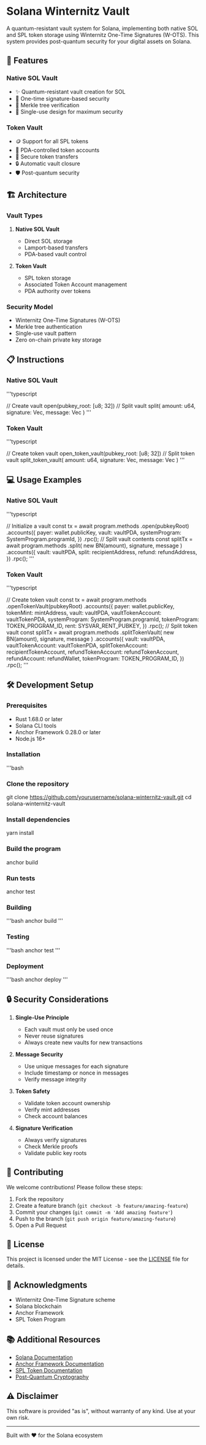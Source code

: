 # Solana Winternitz Vault

A quantum-resistant vault system for Solana, implementing both native SOL and SPL token storage using Winternitz One-Time Signatures (W-OTS). This system provides post-quantum security for your digital assets on Solana.

## 🌟 Features

### Native SOL Vault
- ✨ Quantum-resistant vault creation for SOL
- 🔐 One-time signature-based security
- 🌳 Merkle tree verification
- 💫 Single-use design for maximum security

### Token Vault
- 🪙 Support for all SPL tokens
- 🏦 PDA-controlled token accounts
- 🔄 Secure token transfers
- 🔒 Automatic vault closure
- 🛡️ Post-quantum security

## 🏗️ Architecture

### Vault Types
1. **Native SOL Vault**
   - Direct SOL storage
   - Lamport-based transfers
   - PDA-based vault control

2. **Token Vault**
   - SPL token storage
   - Associated Token Account management
   - PDA authority over tokens

### Security Model
- Winternitz One-Time Signatures (W-OTS)
- Merkle tree authentication
- Single-use vault pattern
- Zero on-chain private key storage

## 📋 Instructions

### Native SOL Vault

'''typescript

// Create vault
open(pubkey_root: [u8; 32])
// Split vault
split(
amount: u64,
signature: Vec<u8>,
message: Vec<u8>
)
'''
### Token Vault

'''typescript

// Create token vault
open_token_vault(pubkey_root: [u8; 32])
// Split token vault
split_token_vault(
amount: u64,
signature: Vec<u8>,
message: Vec<u8>
)
'''

## 💻 Usage Examples

### Native SOL Vault

'''typescript

// Initialize a vault
const tx = await program.methods
.open(pubkeyRoot)
.accounts({
payer: wallet.publicKey,
vault: vaultPDA,
systemProgram: SystemProgram.programId,
})
.rpc();
// Split vault contents
const splitTx = await program.methods
.split(
new BN(amount),
signature,
message
)
.accounts({
vault: vaultPDA,
split: recipientAddress,
refund: refundAddress,
})
.rpc();
'''

### Token Vault

'''typescript

// Create token vault
const tx = await program.methods
.openTokenVault(pubkeyRoot)
.accounts({
payer: wallet.publicKey,
tokenMint: mintAddress,
vault: vaultPDA,
vaultTokenAccount: vaultTokenPDA,
systemProgram: SystemProgram.programId,
tokenProgram: TOKEN_PROGRAM_ID,
rent: SYSVAR_RENT_PUBKEY,
})
.rpc();
// Split token vault
const splitTx = await program.methods
.splitTokenVault(
new BN(amount),
signature,
message
)
.accounts({
vault: vaultPDA,
vaultTokenAccount: vaultTokenPDA,
splitTokenAccount: recipientTokenAccount,
refundTokenAccount: refundTokenAccount,
refundAccount: refundWallet,
tokenProgram: TOKEN_PROGRAM_ID,
})
.rpc();
'''

## 🛠️ Development Setup

### Prerequisites
- Rust 1.68.0 or later
- Solana CLI tools
- Anchor Framework 0.28.0 or later
- Node.js 16+

### Installation

'''bash

### Clone the repository
git clone https://github.com/yourusername/solana-winternitz-vault.git
cd solana-winternitz-vault

### Install dependencies
yarn install

### Build the program
anchor build

### Run tests
anchor test

### Building

'''bash
anchor build
'''

### Testing

'''bash
anchor test
'''

### Deployment

'''bash
anchor deploy
'''

## 🔒 Security Considerations

1. **Single-Use Principle**
   - Each vault must only be used once
   - Never reuse signatures
   - Always create new vaults for new transactions

2. **Message Security**
   - Use unique messages for each signature
   - Include timestamp or nonce in messages
   - Verify message integrity

3. **Token Safety**
   - Validate token account ownership
   - Verify mint addresses
   - Check account balances

4. **Signature Verification**
   - Always verify signatures
   - Check Merkle proofs
   - Validate public key roots

## 🤝 Contributing

We welcome contributions! Please follow these steps:

1. Fork the repository
2. Create a feature branch (`git checkout -b feature/amazing-feature`)
3. Commit your changes (`git commit -m 'Add amazing feature'`)
4. Push to the branch (`git push origin feature/amazing-feature`)
5. Open a Pull Request

## 📝 License

This project is licensed under the MIT License - see the [LICENSE](LICENSE) file for details.

## 🙏 Acknowledgments

- Winternitz One-Time Signature scheme
- Solana blockchain
- Anchor Framework
- SPL Token Program

## 📚 Additional Resources

- [Solana Documentation](https://docs.solana.com/)
- [Anchor Framework Documentation](https://www.anchor-lang.com/)
- [SPL Token Documentation](https://spl.solana.com/token)
- [Post-Quantum Cryptography](https://en.wikipedia.org/wiki/Post-quantum_cryptography)

## ⚠️ Disclaimer

This software is provided "as is", without warranty of any kind. Use at your own risk.

---

Built with ❤️ for the Solana ecosystem
